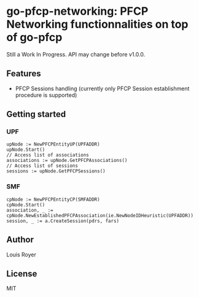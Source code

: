 # go-pfcp-networking: PFCP Networking functionnalities on top of go-pfcp 

Still a Work In Progress. API may change before v1.0.0.

## Features
- PFCP Sessions handling (currently only PFCP Session establishment procedure is supported)

## Getting started
### UPF

```golang
upNode := NewPFCPEntityUP(UPFADDR)
upNode.Start()
// Access list of associations
associations := upNode.GetPFCPAssociations()
// Access list of sessions
sessions := upNode.GetPFCPSessions()
```

### SMF

```golang
cpNode := NewPFCPEntityCP(SMFADDR)
cpNode.Start()
association, _ := cpNode.NewEstablishedPFCPAssociation(ie.NewNodeIDHeuristic(UPFADDR))
session, _ := a.CreateSession(pdrs, fars)

```

## Author
Louis Royer

## License
MIT
